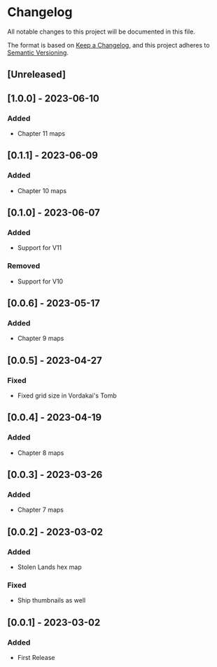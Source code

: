 # Changelog
All notable changes to this project will be documented in this file.

The format is based on [Keep a Changelog](https://keepachangelog.com/en/1.0.0/),
and this project adheres to [Semantic Versioning](https://semver.org/spec/v2.0.0.html).

## [Unreleased]

## [1.0.0] - 2023-06-10

### Added

* Chapter 11 maps


## [0.1.1] - 2023-06-09

### Added

* Chapter 10 maps

## [0.1.0] - 2023-06-07

### Added

* Support for V11

### Removed

* Support for V10

## [0.0.6] - 2023-05-17

### Added

* Chapter 9 maps

## [0.0.5] - 2023-04-27

### Fixed

* Fixed grid size in Vordakai's Tomb

## [0.0.4] - 2023-04-19

### Added

* Chapter 8 maps

## [0.0.3] - 2023-03-26

### Added

* Chapter 7 maps

## [0.0.2] - 2023-03-02

### Added

* Stolen Lands hex map

### Fixed

* Ship thumbnails as well

## [0.0.1] - 2023-03-02

### Added

* First Release
